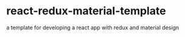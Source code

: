 # react-redux-material-template
a template for developing a react app with redux and material design

